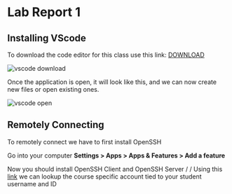 # Lab Report 1

## Installing VScode
To download the code editor for this class use this link: [DOWNLOAD](https://code.visualstudio.com/)  


![vscode download](https://user-images.githubusercontent.com/97620200/149451131-ebc4dc7c-8de0-4f50-b225-6d875dac440d.jpg)

Once the application is open, it will look like this, and we can now create new files or open existing ones.  
  

![vscode open](https://user-images.githubusercontent.com/97620200/149451427-65845644-fb69-4e7a-a422-5d862243bed0.jpg)

## Remotely Connecting
To remotely connect we have to first install OpenSSH

Go into your computer **Settings > Apps > Apps & Features > Add a feature**

Now you should install OpenSSH Client and OpenSSH Server
/
/
Using this [link](https://sdacs.ucsd.edu/~icc/index.php) we can lookup the course specific account tied to your student username and ID

